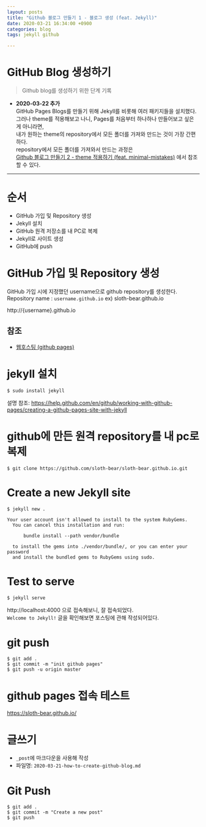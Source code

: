 ```yaml
---
layout: posts
title: "Github 블로그 만들기 1 - 블로그 생성 (feat. Jekyll)"
date: 2020-03-21 16:34:00 +0900
categories: blog
tags: jekyll github

---
```




# GitHub Blog 생성하기 

> Github blog를 생성하기 위한 단계 기록 

* __2020-03-22 추가__  
  GitHub Pages Blogs를 만들기 위해 Jekyll를 비롯해 여러 패키지들을 설치했다.  
  그러나 theme를 적용해보고 나니, Pages를 처음부터 하나하나 만들어보고 싶은 게 아니라면,  
  내가 원하는 theme의 repository에서 모든 폴더를 가져와 만드는 것이 가장 간편하다.  
  repository에서 모든 폴더를 가져와서 만드는 과정은  
  [Github 블로그 만들기 2 - theme 적용하기 (feat. minimal-mistakes)](https://sloth-bear.github.io/blog/how-to-create-github-blog/) 에서 참조할 수 있다.   

---



# 순서

* GitHub 가입 및 Repository 생성 
* Jekyll 설치 
* GitHub 원격 저장소를 내 PC로 복제 
* Jekyll로 사이트 생성 
* GitHub에 push



# GitHub 가입 및 Repository 생성 

GitHub 가입 시에 지정했던 username으로 github repository를 생성한다. 
Repository name : `username.github.io` 
ex) sloth-bear.github.io

http://{username}.github.io  



## 참조  

- <a href="https://opentutorials.org/course/3084/18891" target="_blank">웹호스팅 (github pages)</a>



# jekyll 설치

```
$ sudo install jekyll 
```

설명 참조: 
https://help.github.com/en/github/working-with-github-pages/creating-a-github-pages-site-with-jekyll



# github에 만든 원격 repository를 내 pc로 복제 

```
$ git clone https://github.com/sloth-bear/sloth-bear.github.io.git
```



# Create a new Jekyll site 

```
$ jekyll new .

Your user account isn't allowed to install to the system RubyGems.
  You can cancel this installation and run:

      bundle install --path vendor/bundle

  to install the gems into ./vendor/bundle/, or you can enter your password
  and install the bundled gems to RubyGems using sudo.
```



# Test to serve

```
$ jekyll serve
```

http://localhost:4000 으로 접속해보니, 잘 접속되었다.  
`Welcome to Jekyll!` 글을 확인해보면 포스팅에 관해 작성되어있다.  


# git push 

```
$ git add .
$ git commit -m "init github pages"
$ git push -u origin master
```



# github pages 접속 테스트 

https://sloth-bear.github.io/ 



# 글쓰기 

- `_post`에 마크다운을 사용해 작성 
- 파일명: `2020-03-21-how-to-create-github-blog.md` 



# Git Push 

```
$ git add .
$ git commit -m "Create a new post"
$ git push 
```



